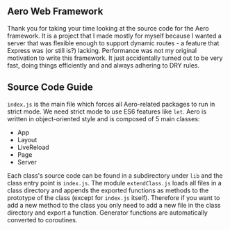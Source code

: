 Aero Web Framework
------------------
Thank you for taking your time looking at the source code
for the Aero framework. It is a project that I made mostly
for myself because I wanted a server that was flexible enough
to support dynamic routes - a feature that Express was (or still is?) lacking.
Performance was not my original motivation to write this framework.
It just accidentally turned out to be very fast, doing things efficiently and
and always adhering to DRY rules.

Source Code Guide
-----------------
`index.js` is the main file which forces all Aero-related packages to
run in strict mode. We need strict mode to use ES6 features like `let`.
Aero is written in object-oriented style and is composed of 5 main classes:

* App
* Layout
* LiveReload
* Page
* Server

Each class's source code can be found in a subdirectory under `lib` and the class entry point is `index.js`. The module `extendClass.js` loads all files in a class directory and appends the exported functions as methods to the prototype of the class (except for `index.js` itself). Therefore if you want to add a new method to the class you only need to add a new file in the class directory and export a function. Generator functions are automatically converted to coroutines.